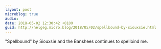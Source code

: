 ```yaml
---
layout: post
microblog: true
audio: 
date: 2018-05-02 12:30:42 +0100
guid: http://helgeg.micro.blog/2018/05/02/spellbound-by-siouxsie.html
---
```

"Spellbound" by Siouxsie and the Banshees continues to spellbind me.

